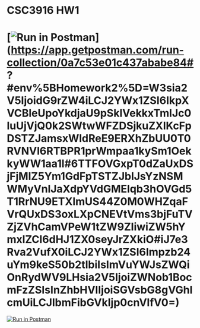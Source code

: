 # CSC3916 HW1

# [![Run in Postman](https://run.pstmn.io/button.svg)](https://app.getpostman.com/run-collection/0a7c53e01c437ababe84#? #env%5BHomework2%5D=W3sia2V5IjoidG9rZW4iLCJ2YWx1ZSI6IkpXVCBleUpoYkdjaU9pSklVekkxTmlJc0luUjVjQ0k2SWtwWFZDSjkuZXlKcFpDSTZJamsxWldReE9ERXhZbUU0T0RVNVl6RTBPR1prWmpaa1kySm1OekkyWW1aa1l#6TTFOVGxpT0dZaUxDSjFjMlZ5Ym1GdFpTSTZJblJsYzNSMWMyVnlJaXdpYVdGMElqb3hOVGd5T1RrNU9ETXlmUS44Z0M0WHZqaFVrQUxDS3oxLXpCNEVtVms3bjFuTVZjZVhCamVPeW1tZW9ZIiwiZW5hYmxlZCI6dHJ1ZX0seyJrZXkiO#iJ7e3Rva2VufX0iLCJ2YWx1ZSI6Impzb24uYm9keS50b2tlbiIsImVuYWJsZWQiOnRydWV9LHsia2V5IjoiZWNob1BocmFzZSIsInZhbHVlIjoiSGVsbG8gVGhlcmUiLCJlbmFibGVkIjp0cnVlfV0=)
[![Run in Postman](https://run.pstmn.io/button.svg)](https://app.getpostman.com/run-collection/c6dfacef76844ca4369f#?env%5BAssignment_1%5D=W3sia2V5IjoiZWNob19ib2R5IiwidmFsdWUiOiJIZWxsbyBXb3JsZCEiLCJlbmFibGVkIjp0cnVlfV0=)
